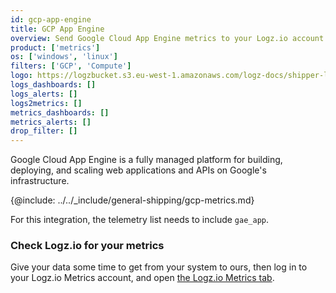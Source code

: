 ```yaml
---
id: gcp-app-engine
title: GCP App Engine
overview: Send Google Cloud App Engine metrics to your Logz.io account.
product: ['metrics']
os: ['windows', 'linux']
filters: ['GCP', 'Compute']
logo: https://logzbucket.s3.eu-west-1.amazonaws.com/logz-docs/shipper-logos/appengine.png
logs_dashboards: []
logs_alerts: []
logs2metrics: []
metrics_dashboards: []
metrics_alerts: []
drop_filter: []
---
```


Google Cloud App Engine is a fully managed platform for building, deploying, and scaling web applications and APIs on Google's infrastructure.


{@include: ../../_include/general-shipping/gcp-metrics.md}  

For this integration, the telemetry list needs to include `gae_app`.

### Check Logz.io for your metrics

Give your data some time to get from your system to ours, then log in to your Logz.io Metrics account, and open [the Logz.io Metrics tab](https://app.logz.io/#/dashboard/metrics/).

